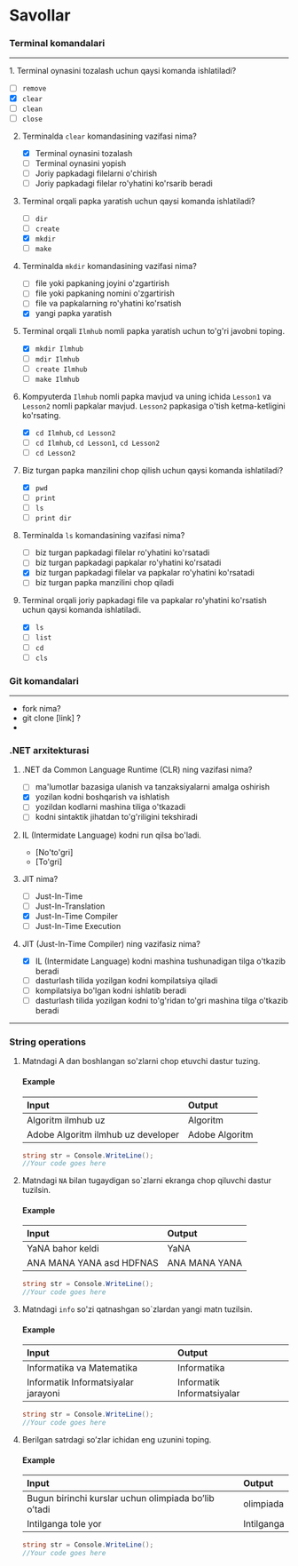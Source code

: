 # Savollar

### Terminal komandalari
<hr>
1. Terminal oynasini tozalash uchun qaysi komanda ishlatiladi?

   - [ ] `remove`
   - [x] `clear`
   - [ ] `clean`
   - [ ] `close`

2. Terminalda `clear` komandasining vazifasi nima?

   - [x] Terminal oynasini tozalash
   - [ ] Terminal oynasini yopish
   - [ ] Joriy papkadagi filelarni o'chirish
   - [ ] Joriy papkadagi filelar ro'yhatini ko'rsarib beradi

3. Terminal orqali papka yaratish uchun qaysi komanda ishlatiladi?

   - [ ] `dir`
   - [ ] `create`
   - [x] `mkdir`
   - [ ] `make`

4. Terminalda `mkdir` komandasining vazifasi nima?
   
   - [ ] file yoki papkaning joyini o'zgartirish
   - [ ] file yoki papkaning nomini o'zgartirish
   - [ ] file va papkalarning ro'yhatini ko'rsatish
   - [x] yangi papka yaratish

5. Terminal orqali `Ilmhub` nomli papka yaratish uchun to'g'ri javobni toping.
   - [x] `mkdir Ilmhub`
   - [ ] `mdir Ilmhub`
   - [ ] `create Ilmhub`
   - [ ] `make Ilmhub`

6. Kompyuterda `Ilmhub` nomli papka mavjud va uning ichida `Lesson1` va `Lesson2` nomli papkalar mavjud. `Lesson2` papkasiga o'tish ketma-ketligini ko'rsating.
   - [x] `cd Ilmhub`, `cd Lesson2`
   - [ ] `cd Ilmhub`, `cd Lesson1`, `cd Lesson2`
   - [ ] `cd Lesson2`

7. Biz turgan papka manzilini chop qilish uchun qaysi komanda ishlatiladi?
   - [x] `pwd`
   - [ ] `print`
   - [ ] `ls`
   - [ ] `print dir`

8. Terminalda `ls` komandasining vazifasi nima?
   - [ ] biz turgan papkadagi filelar ro'yhatini ko'rsatadi
   - [ ] biz turgan papkadagi papkalar ro'yhatini ko'rsatadi
   - [x] biz turgan papkadagi filelar va papkalar ro'yhatini ko'rsatadi
   - [ ] biz turgan papka manzilini chop qiladi

9. Terminal orqali joriy papkadagi file va papkalar ro'yhatini ko'rsatish uchun qaysi komanda ishlatiladi.
   - [x] `ls`
   - [ ] `list`
   - [ ] `cd`
   - [ ] `cls`

### Git komandalari
<hr>

- fork nima?
- git clone [link] ?
- 
### .NET arxitekturasi
1. .NET da Common Language Runtime (CLR) ning vazifasi nima? 
   - [ ] ma'lumotlar bazasiga ulanish va tanzaksiyalarni amalga oshirish
   - [x] yozilan kodni boshqarish va ishlatish
   - [ ] yozildan kodlarni mashina tiliga o'tkazadi
   - [ ] kodni sintaktik jihatdan to'g'riligini tekshiradi

2. IL (Intermidate Language) kodni run qilsa bo'ladi.
   - [No'to'gri]
   - [To'gri]

3. JIT nima?
   - [ ] Just-In-Time
   - [ ] Just-In-Translation
   - [x] Just-In-Time Compiler
   - [ ] Just-In-Time Execution

4. JIT (Just-In-Time Compiler) ning vazifasiz nima?
   - [x] IL (Intermidate Language) kodni mashina tushunadigan tilga o'tkazib beradi
   - [ ] dasturlash tilida yozilgan kodni kompilatsiya qiladi
   - [ ] kompilatsiya bo'lgan kodni ishlatib beradi
   - [ ] dasturlash tilida yozilgan kodni to'g'ridan to'gri mashina tilga o'tkazib beradi
<hr>

### String operations
1. Matndagi A dan boshlangan so'zlarni chop etuvchi dastur tuzing. <br>
   
   #### Example
   | Input | Output |
   | :--- | :--- |
   | Algoritm ilmhub uz | Algoritm |
   | Adobe Algoritm ilmhub uz developer | Adobe Algoritm |

   ```csharp
   string str = Console.WriteLine();
   //Your code goes here
   ```

2. Matndagi `NA` bilan tugaydigan so`zlarni ekranga chop qiluvchi dastur tuzilsin.<br>
   
   #### Example
   | Input | Output |
   | :--- | :--- |
   | YaNA bahor keldi | YaNA |
   | ANA MANA YANA asd HDFNAS | ANA MANA YANA |

   ```csharp
   string str = Console.WriteLine();
   //Your code goes here
   ```
3. Matndagi `info` so'zi qatnashgan so`zlardan yangi matn tuzilsin.

   #### Example
   | Input | Output |
   | :--- | :--- |
   | Informatika va Matematika | Informatika |
   | Informatik Informatsiyalar jarayoni | Informatik Informatsiyalar |

   ```csharp
   string str = Console.WriteLine();
   //Your code goes here

4. Berilgan satrdagi so’zlar ichidan eng uzunini toping.

   #### Example
   | Input | Output |
   | :--- | :--- |
   | Bugun birinchi kurslar uchun olimpiada bo’lib o’tadi | olimpiada |
   | Intilganga tole yor | Intilganga |

   ```csharp
   string str = Console.WriteLine();
   //Your code goes here